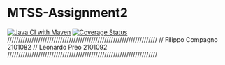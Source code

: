 # MTSS-Assignment2
[![Java CI with Maven](https://github.com/filippocompagno/MTSS-Assignment2/actions/workflows/build.yml/badge.svg)](https://github.com/filippocompagno/MTSS-Assignment2/actions/workflows/build.yml)
[![Coverage Status](https://coveralls.io/repos/github/filippocompagno/MTSS-Assignment2/badge.svg)](https://coveralls.io/github/filippocompagno/MTSS-Assignment2)
////////////////////////////////////////////////////////////////////
// Filippo Compagno 2101082
// Leonardo Preo 2101092
////////////////////////////////////////////////////////////////////